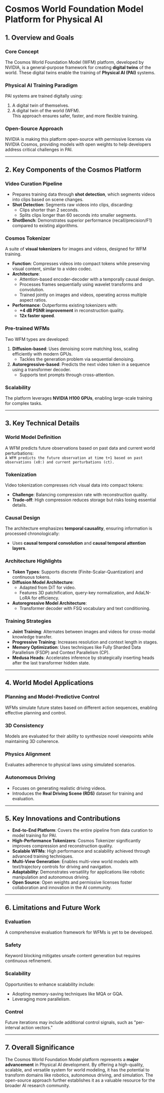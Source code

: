 # Cosmos World Foundation Model Platform for Physical AI

## 1. Overview and Goals

### Core Concept
The Cosmos World Foundation Model (WFM) platform, developed by NVIDIA, is a general-purpose framework for creating **digital twins** of the world. These digital twins enable the training of **Physical AI (PAI)** systems.

### Physical AI Training Paradigm
PAI systems are trained digitally using:
1. A digital twin of themselves.
2. A digital twin of the world (WFM).  
This approach ensures safer, faster, and more flexible training.

### Open-Source Approach
NVIDIA is making this platform open-source with permissive licenses via NVIDIA Cosmos, providing models with open weights to help developers address critical challenges in PAI.

---

## 2. Key Components of the Cosmos Platform

### Video Curation Pipeline
- Prepares training data through **shot detection**, which segments videos into clips based on scene changes.
- **Shot Detection**: Segments raw videos into clips, discarding:
  - Clips shorter than 2 seconds.
  - Splits clips longer than 60 seconds into smaller segments.
- **ShotBench**: Demonstrates superior performance (recall/precision/F1) compared to existing algorithms.

### Cosmos Tokenizer
A suite of **visual tokenizers** for images and videos, designed for WFM training.  
- **Function**: Compresses videos into compact tokens while preserving visual content, similar to a video codec.
- **Architecture**:
  - Attention-based encoder-decoder with a temporally causal design.
  - Processes frames sequentially using wavelet transforms and convolution.
  - Trained jointly on images and videos, operating across multiple aspect ratios.
- **Performance**: Outperforms existing tokenizers with:
  - **+4 dB PSNR improvement** in reconstruction quality.
  - **12x faster speed**.

### Pre-trained WFMs
Two WFM types are developed:  
1. **Diffusion-based**: Uses denoising score matching loss, scaling efficiently with modern GPUs.  
   - Tackles the generation problem via sequential denoising.  
2. **Autoregressive-based**: Predicts the next video token in a sequence using a transformer decoder.  
   - Supports text prompts through cross-attention.

### Scalability
The platform leverages **NVIDIA H100 GPUs**, enabling large-scale training for complex tasks.

---

## 3. Key Technical Details

### World Model Definition
A WFM predicts future observations based on past data and current world perturbations:  
`A WFM predicts the future observation at time t+1 based on past observations (x0:) and current perturbations (ct).`

### Tokenization
Video tokenization compresses rich visual data into compact tokens:
- **Challenge**: Balancing compression rate with reconstruction quality.  
- **Trade-off**: High compression reduces storage but risks losing essential details.

### Causal Design
The architecture emphasizes **temporal causality**, ensuring information is processed chronologically:
- Uses **causal temporal convolution** and **causal temporal attention layers**.

### Architecture Highlights
- **Token Types**: Supports discrete (Finite-Scalar-Quantization) and continuous tokens.  
- **Diffusion Model Architecture**:
  - Adapted from DiT for video.
  - Features 3D patchification, query-key normalization, and AdaLN-LoRA for efficiency.
- **Autoregressive Model Architecture**:
  - Transformer decoder with FSQ vocabulary and text conditioning.

### Training Strategies
- **Joint Training**: Alternates between images and videos for cross-modal knowledge transfer.
- **Progressive Training**: Increases resolution and context length in stages.
- **Memory Optimization**: Uses techniques like Fully Sharded Data Parallelism (FSDP) and Context Parallelism (CP).
- **Medusa Heads**: Accelerates inference by strategically inserting heads after the last transformer hidden state.

---

## 4. World Model Applications

### Planning and Model-Predictive Control
WFMs simulate future states based on different action sequences, enabling effective planning and control.

### 3D Consistency
Models are evaluated for their ability to synthesize novel viewpoints while maintaining 3D coherence.

### Physics Alignment
Evaluates adherence to physical laws using simulated scenarios.

### Autonomous Driving
- Focuses on generating realistic driving videos.
- Introduces the **Real Driving Scene (RDS)** dataset for training and evaluation.

---

## 5. Key Innovations and Contributions

- **End-to-End Platform**: Covers the entire pipeline from data curation to model training for PAI.
- **High-Performance Tokenizers**: Cosmos Tokenizer significantly improves compression and reconstruction quality.
- **Scalable WFMs**: High performance and scalability achieved through advanced training techniques.
- **Multi-View Generation**: Enables multi-view world models with text/trajectory controls for driving and navigation.
- **Adaptability**: Demonstrates versatility for applications like robotic manipulation and autonomous driving.
- **Open Source**: Open weights and permissive licenses foster collaboration and innovation in the AI community.

---

## 6. Limitations and Future Work

### Evaluation
A comprehensive evaluation framework for WFMs is yet to be developed.

### Safety
Keyword blocking mitigates unsafe content generation but requires continuous refinement.

### Scalability
Opportunities to enhance scalability include:
- Adopting memory-saving techniques like MQA or GQA.
- Leveraging more parallelism.

### Control
Future iterations may include additional control signals, such as "per-interval action vectors."

---

## 7. Overall Significance

The Cosmos World Foundation Model platform represents a **major advancement** in Physical AI development. By offering a high-quality, scalable, and versatile system for world modeling, it has the potential to transform domains like robotics, autonomous driving, and simulation. The open-source approach further establishes it as a valuable resource for the broader AI research community.
